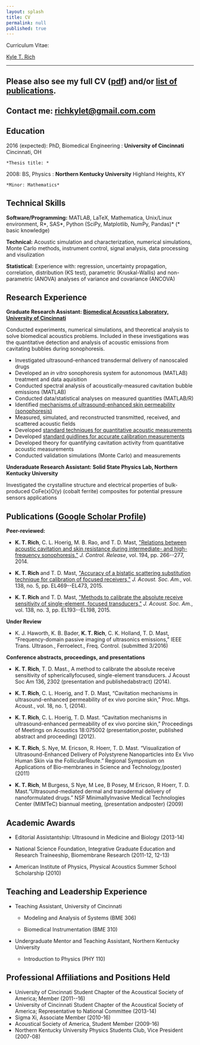 ```yaml
---
layout: splash
title: CV
permalink: null
published: true
---
```



Curriculum Vitae: <script type="text/javascript" src="https://platform.linkedin.com/badges/js/profile.js" async defer></script>
<div class="LI-profile-badge"  data-version="v1" data-size="medium" data-locale="en_US" data-type="horizontal" data-theme="light" data-vanity="kyletrich"><a class="LI-simple-link" href='https://www.linkedin.com/in/kyletrich?trk=profile-badge'>Kyle T. Rich</a></div>

---------------------------

 Please also see my full CV ([pdf](/images/cv_5.pdf)) and/or
  [list of publications](https://scholar.google.com/citations?hl=en&user=yQ-Tm_oAAAAJ).
----------------------------     			
Contact me: <richkylet@gmail.com.com>
----------------------------     			

Education 
---------

2016 (expected): PhD, Biomedical Engineering
:   **University of Cincinnati**  Cincinnati, OH

    *Thesis title: *

2008: BS, Physics
:   **Northern Kentucky University**  Highland Heights, KY

    *Minor: Mathematics*


Technical Skills
--------------------

**Software/Programming:** MATLAB, LaTeX, Mathematica, Unix/Linux environment, R\*, SAS\*, Python (SciPy, Matplotlib, NumPy, Pandas)\* (\* basic knowledge)

**Technical:** Acoustic simulation and characterization, numerical simulations, Monte Carlo methods, instrument control, signal analysis, data processing and visulization

**Statistical:** Experience with: regression, uncertainty propagation, correlation,
distribution (KS test), parametric (Kruskal-Wallis) and non-parametric (ANOVA) analyses of variance and covariance (ANCOVA)





Research Experience
----------

**Graduate Research Assistant: [Biomedical Acoustics Laboratory, University of Cincinnati](http://med.uc.edu/ultrasound)**

Conducted experiments, numerical simulations, and theoretical analysis to solve biomedical acoustics problems. Included in these investigations was the quantitative detection and analysis of acoustic emissions from cavitating bubbles during sonophoresis. 

* Investigated ultrasound-enhanced transdermal delivery of nanoscaled drugs
* Developed an _in vitro_ sonophoresis system for autonomous (MATLAB) treatment and data aquisition
* Conducted spectral analysis of acoustically-measured cavitation bubble  emissions (MATLAB)
* Conducted data/statistical analyses on measured quantities (MATLAB/R)
* Identified [mechanisms of ultrasound-enhanced skin permeability (sonophoresis)](https://scholar.google.com/citations?view_op=view_citation&hl=en&user=yQ-Tm_oAAAAJ&citation_for_view=yQ-Tm_oAAAAJ:u-x6o8ySG0sC)
* Measured,  simulated, and reconstructed transmitted, received, and scattered acoustic fields 
* Developed [standard techniques for quantitative acoustic measurements](https://scholar.google.com/citations?view_op=view_citation&hl=en&user=yQ-Tm_oAAAAJ&citation_for_view=yQ-Tm_oAAAAJ:u5HHmVD_uO8C) 
* Developed [standard guidlines for accurate calibration measurements](https://scholar.google.com/citations?view_op=view_citation&hl=en&user=yQ-Tm_oAAAAJ&citation_for_view=yQ-Tm_oAAAAJ:2osOgNQ5qMEC)
* Developed theory for quantifying cavitation activity from quantitative acoustic measurements
* Conducted validation simulations (Monte Carlo) and measurements 


**Underaduate Research Assistant: Solid State Physics Lab, Northern Kentucky University**

Investigated the crystalline structure and electrical properties of bulk-produced CoFe(x)O(y) (cobalt ferrite) composites for potential pressure sensors applications
 
 


Publications ([Google Scholar Profile](https://scholar.google.com/citations?hl=en&user=yQ-Tm_oAAAAJ))
----------------------------------------

**Peer-reviewed:**

* **K. T. Rich**, C. L. Hoerig, M. B. Rao, and T. D. Mast, ["Relations between acoustic cavitation and skin resistance during intermediate- and high-frequency sonophoresis,"](https://scholar.google.com/citations?view_op=view_citation&hl=en&user=yQ-Tm_oAAAAJ&citation_for_view=yQ-Tm_oAAAAJ:u-x6o8ySG0sC)  _J. Control. Release_, vol. 194, pp. 266--277, 2014.

* **K. T. Rich** and T. D. Mast, ["Accuracy of a bistatic scattering substitution technique for calibration of focused receivers,"](https://scholar.google.com/citations?view_op=view_citation&hl=en&user=yQ-Tm_oAAAAJ&citation_for_view=yQ-Tm_oAAAAJ:u5HHmVD_uO8C) _J. Acoust. Soc. Am._, vol. 138, no. 5, pp. EL469--EL473, 2015.

* **K. T. Rich** and T. D. Mast, ["Methods to calibrate the absolute receive sensitivity of single-element, focused transducers,"](https://scholar.google.com/citations?view_op=view_citation&hl=en&user=yQ-Tm_oAAAAJ&citation_for_view=yQ-Tm_oAAAAJ:2osOgNQ5qMEC) _J. Acoust. Soc. Am._, vol. 138, no. 3, pp. EL193--EL198, 2015.


**Under Review**

* K. J. Haworth, K. B. Bader, **K. T. Rich**, C. K. Holland, T. D. Mast, “Frequency-domain passive imaging of ultrasonics emissions,” IEEE Trans. Ultrason., Ferroelect., Freq. Control. (submitted 3/2016)

**Conference abstracts, proceedings, and presentations**
	
* **K. T. Rich**, T. D. Mast., A method to calibrate the absolute receive sensitivity of sphericallyfocused, single-element transducers. J Acoust Soc Am 136, 2302 (presentation and publishedabstract) (2014).

* **K. T. Rich**, C. L. Hoerig, and T. D. Mast, “Cavitation mechanisms in ultrasound-enhanced permeability of ex vivo porcine skin,” Proc. Mtgs. Acoust., vol. 18, no. 1, (2014).

* **K. T. Rich**, C. L. Hoerig, T. D. Mast. “Cavitation mechanisms in ultrasound-enhanced permeability of ex vivo porcine skin,” Proceedings of Meetings on Acoustics 18:075002 (presentation,poster, published abstract and proceeding) (2012).

* **K. T. Rich**, S. Nye, M. Ericson, R. Hoerr, T. D. Mast. “Visualization of Ultrasound-Enhanced Delivery of Polystyrene Nanoparticles into Ex Vivo Human Skin via the FollicularRoute.” Regional Symposium on Applications of Bio-membranes in Science and Technology,(poster) (2011)

* **K. T. Rich**, M Burgess, S Nye, M Lee, B Posey, M Ericson, R Hoerr, T. D. Mast.“Ultrasound-mediated dermal and transdermal delivery of nanoformulated drugs.” NSF MinimallyInvasive Medical Technologies Center (MIMTeC) biannual meeting, (presentation andposter) (2009)


Academic Awards
----------------------------------------
* Editorial Assistantship: Ultrasound in Medicine and Biology (2013-14)

* National Science Foundation, Integrative Graduate Education and Research Traineeship, Biomembrane Research (2011-12, 12-13)

* American Institute of Physics, Physical Acoustics Summer School Scholarship (2010)



Teaching and Leadership Experience
----------------------------------------
* Teaching Assistant, University of Cincinnati

	* Modeling and Analysis of Systems (BME 306)

	* Biomedical Instrumentation (BME 310)
    
* Undergraduate Mentor and Teaching Assistant, Northern Kentucky University

	* Introduction to Physics (PHY 110)
    
    
    
Professional Affiliations and Positions Held
----------------------------------------
* University of Cincinnati Student Chapter of the Acoustical Society of America; Member (2011--16)
* University of Cincinnati Student Chapter of the Acoustical Society of America; Representative to National Committee (2013-14) 
* Sigma Xi, Associate Member (2010-16)       
* Acoustical Society of America, Student Member (2009-16)
* Northern Kentucky University Physics Students Club, Vice President (2007-08)
